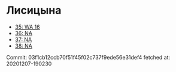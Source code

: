 # Лисицына
- [35: WA 16](35.md)
- [36: NA](36.md)
- [37: NA](37.md)
- [38: NA](38.md)

Commit: 03f1cb12ccb70f51f45f02c737f9ede56e31def4
 fetched at: 20201207-190230
